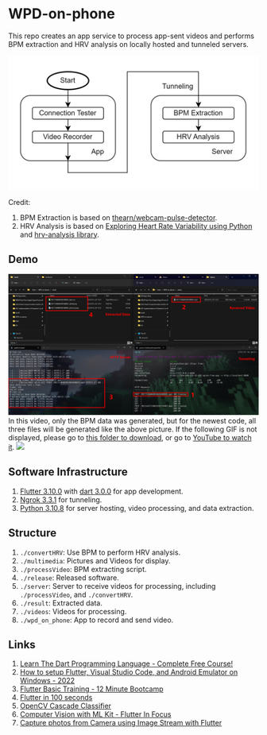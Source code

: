 # WPD-on-phone

This repo creates an app service to process app-sent videos and performs BPM extraction and HRV analysis on locally hosted and tunneled servers.

![](multimedia/service_flowchart_n2.png)

Credit: 
1. BPM Extraction is based on [thearn/webcam-pulse-detector](https://github.com/thearn/webcam-pulse-detector/tree/no_openmdao).
2. HRV Analysis is based on [Exploring Heart Rate Variability using Python](https://www.kaggle.com/code/stetelepta/exploring-heart-rate-variability-using-python) and [hrv-analysis library](https://github.com/Aura-healthcare/hrv-analysis).

## Demo

![](multimedia/demo.png)
In this video, only the BPM data was generated, but for the newest code, all three files will be generated like the above picture.
If the following GIF is not displayed, please go to [this folder to download](https://github.com/belongtothenight/WPD-on-phone/blob/main/multimedia/wpd_on_phone.mp4), or go to [YouTube to watch it](https://youtu.be/fCiewFY7d_U).
![](multimedia/wpd_on_phone.gif)

## Software Infrastructure

1. [Flutter 3.10.0](https://flutter.dev/) with [dart 3.0.0](https://dart.dev/) for app development.
2. [Ngrok 3.3.1](https://ngrok.com/) for tunneling.
3. [Python 3.10.8](https://www.python.org/downloads/release/python-3108/) for server hosting, video processing, and data extraction.

## Structure

1. ```./convertHRV```: Use BPM to perform HRV analysis.
2. ```./multimedia```: Pictures and Videos for display.
3. ```./processVideo```: BPM extracting script.
4. ```./release```: Released software.
5. ```./server```: Server to receive videos for processing, including `./processVideo`, and ```./convertHRV```.
6. ```./result```: Extracted data.
7. ```./videos```: Videos for processing.
8. ```./wpd_on_phone```: App to record and send video.



## Links

1. [Learn The Dart Programming Language - Complete Free Course!](https://www.youtube.com/watch?v=JZukfxvc7Mc)
2. [How to setup Flutter, Visual Studio Code, and Android Emulator on Windows - 2022](https://www.youtube.com/watch?v=ZSWfgxrxN0M)
3. [Flutter Basic Training - 12 Minute Bootcamp](https://www.youtube.com/watch?v=1xipg02Wu8s)
4. [Flutter in 100 seconds](https://youtu.be/lHhRhPV--G0)
5. [OpenCV Cascade Classifier](https://docs.opencv.org/3.4/db/d28/tutorial_cascade_classifier.html)
6. [Computer Vision with ML Kit - Flutter In Focus](https://www.youtube.com/watch?v=ymyYUCrJnxU)
7. [Capture photos from Camera using Image Stream with Flutter](https://medium.com/@hugand/capture-photos-from-camera-using-image-stream-with-flutter-e9af94bc2bee)

